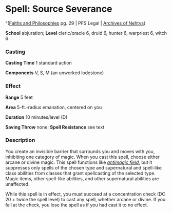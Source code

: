 # Spell: Source Severance

^([Faiths and Philosophies][ss-source-severance] pg. 29 | PFS Legal | [Archives of Nehtys][sn-source-severance])

**School** abjuration; **Level** cleric/oracle 6, druid 6, hunter 6, warpriest 6, witch 6

### Casting

**Casting Time** 1 standard action  

**Components** V, S, M (an unworked lodestone)

### Effect

**Range** 5 feet  

**Area** 5-ft.-radius emanation, centered on you  

**Duration** 10 minutes/level (D)  

**Saving Throw** none; **Spell Resistance** see text

### Description

You create an invisible barrier that surrounds you and moves with you, inhibiting one category of magic. When you cast this spell, choose either arcane or divine magic. This spell functions like _[antimagic field]_, but it suppresses only spells of the chosen type and supernatural and spell-like class abilities from classes that grant spellcasting of the selected type. Magic items, other spell-like abilities, and other supernatural abilities are unaffected.  

While this spell is in effect, you must succeed at a concentration check (DC 20 + twice the spell level) to cast any spell, whether arcane or divine. If you fail at the check, you lose the spell as if you had cast it to no effect.

[ss-source-severance]: http://paizo.com/products/btpy8yw8
[sn-source-severance]: http://www.archivesofnethys.com/SpellDisplay.aspx?ItemName=Source%20Severance
[antimagic field]: http://www.archivesofnethys.com/SpellDisplay.aspx?ItemName=antimagic%20field